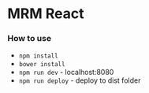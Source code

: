 MRM React
=========

### How to use

- `npm install`
- `bower install`
- `npm run dev` - localhost:8080
- `npm run deploy` - deploy to dist folder


